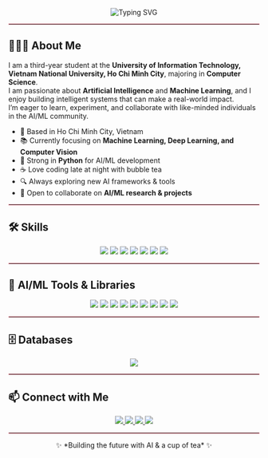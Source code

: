 <p align="center">
  <img src="https://readme-typing-svg.demolab.com?font=Fira+Code&size=28&pause=1000&color=FF69B4&center=true&vCenter=true&width=600&lines=Hi,+I'm+Thu+Phuong!!!" alt="Typing SVG" />
</p>

<hr style="border: 1px solid #FFB6C1;">

## 👩🏻‍💻 About Me
I am a third-year student at the **University of Information Technology, Vietnam National University, Ho Chi Minh City**, majoring in **Computer Science**.  
I am passionate about **Artificial Intelligence** and **Machine Learning**, and I enjoy building intelligent systems that can make a real-world impact.  
I’m eager to learn, experiment, and collaborate with like-minded individuals in the AI/ML community.

- 📍 Based in Ho Chi Minh City, Vietnam  
- 📚 Currently focusing on **Machine Learning, Deep Learning, and Computer Vision**  
- 🐍 Strong in **Python** for AI/ML development  
- ☕ Love coding late at night with bubble tea  
- 🔍 Always exploring new AI frameworks & tools  
- 🤝 Open to collaborate on **AI/ML research & projects**

<hr style="border: 1px solid #FFB6C1;">

## 🛠 Skills
<p align="center">
  <img src="https://img.shields.io/badge/Python-3776AB?style=for-the-badge&logo=python&logoColor=white"/>
  <img src="https://img.shields.io/badge/C++-00599C?style=for-the-badge&logo=cplusplus&logoColor=white"/>
  <img src="https://img.shields.io/badge/Java-007396?style=for-the-badge&logo=java&logoColor=white"/>
  <img src="https://img.shields.io/badge/JavaScript-F7DF1E?style=for-the-badge&logo=javascript&logoColor=black"/>
  <img src="https://img.shields.io/badge/HTML5-E34F26?style=for-the-badge&logo=html5&logoColor=white"/>
  <img src="https://img.shields.io/badge/CSS3-1572B6?style=for-the-badge&logo=css3&logoColor=white"/>
  <img src="https://img.shields.io/badge/Postman-FF6C37?style=for-the-badge&logo=postman&logoColor=white"/>
</p>

<hr style="border: 1px solid #FFB6C1;">

## 🧠 AI/ML Tools & Libraries
<p align="center">
  <img src="https://img.shields.io/badge/TensorFlow-FF6F00?style=for-the-badge&logo=tensorflow&logoColor=white"/>
  <img src="https://img.shields.io/badge/PyTorch-EE4C2C?style=for-the-badge&logo=pytorch&logoColor=white"/>
  <img src="https://img.shields.io/badge/Scikit--learn-F7931E?style=for-the-badge&logo=scikit-learn&logoColor=white"/>
  <img src="https://img.shields.io/badge/Pandas-150458?style=for-the-badge&logo=pandas&logoColor=white"/>
  <img src="https://img.shields.io/badge/Numpy-013243?style=for-the-badge&logo=numpy&logoColor=white"/>
  <img src="https://img.shields.io/badge/OpenCV-5C3EE8?style=for-the-badge&logo=opencv&logoColor=white"/>
  <img src="https://img.shields.io/badge/NLP-FF69B4?style=for-the-badge&logo=google&logoColor=white"/>
  <img src="https://img.shields.io/badge/RAG-FFB6C1?style=for-the-badge&logo=knowledgebase&logoColor=white"/>
  <img src="https://img.shields.io/badge/LLM-FF69B4?style=for-the-badge&logo=openai&logoColor=white"/>
</p>

<hr style="border: 1px solid #FFB6C1;">

## 🗄 Databases
<p align="center">
  <img src="https://img.shields.io/badge/MongoDB-47A248?style=for-the-badge&logo=mongodb&logoColor=white"/>
</p>

<hr style="border: 1px solid #FFB6C1;">

## 📫 Connect with Me
<p align="center">
  <a href="mailto:nguyenthuphuong.qc2004@gmail.com">
    <img src="https://img.shields.io/badge/Email-D14836?style=for-the-badge&logo=gmail&logoColor=white"/>
  </a>
  <a href="https://github.com/phuong134340">
    <img src="https://img.shields.io/badge/GitHub-181717?style=for-the-badge&logo=github&logoColor=white"/>
  </a>
  <a href="https://www.linkedin.com/in/thuphuong180304/">
    <img src="https://img.shields.io/badge/LinkedIn-0077B5?style=for-the-badge&logo=linkedin&logoColor=white"/>
  </a>
  <a href="https://www.facebook.com/ThuPhuong180304">
    <img src="https://img.shields.io/badge/Facebook-FF69B4?style=for-the-badge&logo=facebook&logoColor=white"/>
  </a>
</p>

<hr style="border: 1px solid #FFB6C1;">

<p align="center">✨ *Building the future with AI & a cup of tea* ✨</p>
